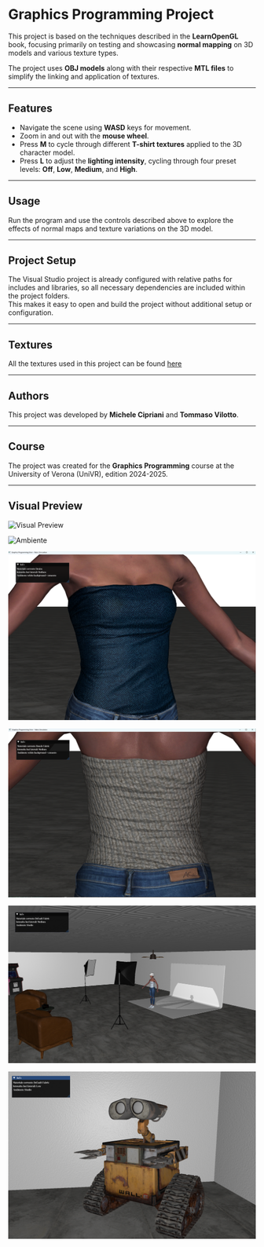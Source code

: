# Graphics Programming Project

This project is based on the techniques described in the **LearnOpenGL** book, focusing primarily on testing and showcasing **normal mapping** on 3D models and various texture types.

The project uses **OBJ models** along with their respective **MTL files** to simplify the linking and application of textures.

---

## Features

- Navigate the scene using **WASD** keys for movement.
- Zoom in and out with the **mouse wheel**.
- Press **M** to cycle through different **T-shirt textures** applied to the 3D character model.
- Press **L** to adjust the **lighting intensity**, cycling through four preset levels: **Off**, **Low**, **Medium**, and **High**.

---

## Usage

Run the program and use the controls described above to explore the effects of normal maps and texture variations on the 3D model.

---

## Project Setup

The Visual Studio project is already configured with relative paths for includes and libraries, so all necessary dependencies are included within the project folders.  
This makes it easy to open and build the project without additional setup or configuration.

---

## Textures

All the textures used in this project can be found [here](Progetto\x64\Debug\tex)

---

## Authors

This project was developed by **Michele Cipriani** and **Tommaso Vilotto**.

---

## Course

The project was created for the **Graphics Programming** course at the University of Verona (UniVR), edition 2024-2025.

---

## Visual Preview

![Visual Preview](docs/images/video.gif)

![Ambiente](docs/images/ambiente.gif)

![Front](docs/images/front_denim_2.png)

![Back](docs/images/back_boucle.png)

![Studio](docs/images/Studio.png)

![wall-e](docs/images/wall-e.png)
